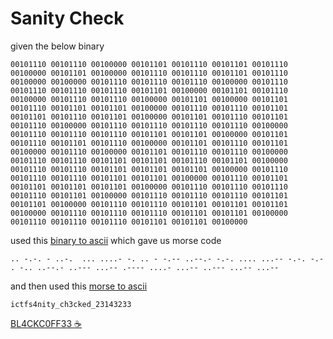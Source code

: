 # Sanity Check

given the below binary
```
00101110 00101110 00100000 00101101 00101110 00101101 00101110 00100000 00101101 00100000 00101110 00101110 00101101 00101110 00100000 00100000 00101110 00101110 00101110 00100000 00101110 00101110 00101110 00101110 00101101 00100000 00101101 00101110 00100000 00101110 00101110 00100000 00101101 00100000 00101101 00101110 00101101 00101101 00100000 00101110 00101110 00101101 00101101 00101110 00101101 00100000 00101101 00101110 00101101 00101110 00100000 00101110 00101110 00101110 00101110 00100000 00101110 00101110 00101110 00101101 00101101 00100000 00101101 00101110 00101101 00101110 00100000 00101101 00101110 00101101 00100000 00101110 00100000 00101101 00101110 00101110 00100000 00101110 00101110 00101101 00101101 00101110 00101101 00100000 00101110 00101110 00101101 00101101 00101101 00100000 00101110 00101110 00101110 00101101 00101101 00100000 00101110 00101101 00101101 00101101 00101101 00100000 00101110 00101110 00101110 00101110 00101101 00100000 00101110 00101110 00101110 00101101 00101101 00100000 00101110 00101110 00101101 00101101 00101101 00100000 00101110 00101110 00101110 00101101 00101101 00100000 00101110 00101110 00101110 00101101 00101101 00100000
```
used this [binary to ascii](https://www.rapidtables.com/convert/number/binary-to-ascii.html) which gave us morse code
```
.. -.-. - ..-.  ... ....- -. .. - -.-- ..--.- -.-. .... ...-- -.-. -.- . -.. ..--.- ..--- ...-- .---- ....- ...-- ..--- ...-- ...-- 
```
and then used this [morse to ascii](https://onlineasciitools.com/convert-morse-to-ascii)
```
ictfs4nity_ch3cked_23143233
```

[BL4CKC0FF33 ☕](https://github.com/BL4CKC0FF33/)
